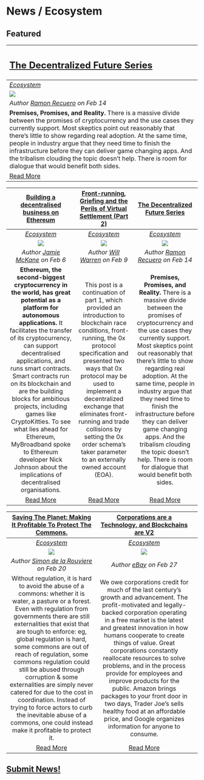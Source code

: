 # News / Ecosystem

## **Featured**
[<h2>The Decentralized Future Series</h2>](https://blog.ycombinator.com/the-decentralized-future-series/) |
:-----------|
[_Ecosystem_](ecosystem.md) |
[<img src="../images/monthly_no_image.png">](https://blog.ycombinator.com/the-decentralized-future-series/) |
_Author [Ramon Recuero](https://blog.ycombinator.com/author/ramon-recuero/) on Feb 14_ |
**Premises, Promises, and Reality.** There is a massive divide between the promises of cryptocurrency and the use cases they currently support. Most skeptics point out reasonably that there’s little to show regarding real adoption. At the same time, people in industry argue that they need time to finish the infrastructure before they can deliver game changing apps. And the tribalism clouding the topic doesn’t help. There is room for dialogue that would benefit both sides. |
[Read More](https://blog.ycombinator.com/the-decentralized-future-series/) |

[**Building a decentralised business on Ethereum**](https://mybroadband.co.za/news/cryptocurrency/246104-building-a-decentralised-business-on-ethereum.html) | [**Front-running, Griefing and the Perils of Virtual Settlement (Part 2)**](https://blog.0xproject.com/front-running-griefing-and-the-perils-of-virtual-settlement-part-2-921b00109e21) | [**The Decentralized Future Series**](https://blog.ycombinator.com/the-decentralized-future-series/) |
:-----------:|:-----------:|:-----------:|
[_Ecosystem_](ecosystem.md) | [_Ecosystem_](ecosystem.md)  | [_Ecosystem_](ecosystem.md)  |
[<img src="https://mybroadband.co.za/news/wp-content/uploads/2017/12/Ethereum-logo-plain.jpg">](https://mybroadband.co.za/news/cryptocurrency/246104-building-a-decentralised-business-on-ethereum.html) | [<img src="../images/monthly_no_image.png">](https://blog.aragon.one/announcing-aragon-labs-a679693429ae) | [<img src="../images/monthly_no_image.png">](https://blog.ycombinator.com/the-decentralized-future-series/) |
_Author [Jamie McKane](https://mybroadband.co.za/news/author/jamie-mckane) on Feb 6_ | _Author [Will Warren](https://blog.0xproject.com/@willwarren89) on Feb 9_ | _Author [Ramon Recuero](https://blog.ycombinator.com/author/ramon-recuero/) on Feb 14_ |
**Ethereum, the second-biggest cryptocurrency in the world, has great potential as a platform for autonomous applications.** It facilitates the transfer of its cryptocurrency, can support decentralised applications, and runs smart contracts. Smart contracts run on its blockchain and are the building blocks for ambitious projects, including games like CryptoKitties. To see what lies ahead for Ethereum, MyBroadband spoke to Ethereum developer Nick Johnson about the implications of decentralised organisations.| This post is a continuation of part 1, which provided an introduction to blockchain race conditions, front-running, the 0x protocol specification and presented two ways that 0x protocol may be used to implement a decentralized exchange that eliminates front-running and trade collisions by setting the 0x order schema’s taker parameter to an externally owned account (EOA). | **Premises, Promises, and Reality.** There is a massive divide between the promises of cryptocurrency and the use cases they currently support. Most skeptics point out reasonably that there’s little to show regarding real adoption. At the same time, people in industry argue that they need time to finish the infrastructure before they can deliver game changing apps. And the tribalism clouding the topic doesn’t help. There is room for dialogue that would benefit both sides. |
[Read More](https://mybroadband.co.za/news/cryptocurrency/246104-building-a-decentralised-business-on-ethereum.html) |[Read More](https://blog.0xproject.com/front-running-griefing-and-the-perils-of-virtual-settlement-part-2-921b00109e21) | [Read More](https://blog.ycombinator.com/the-decentralized-future-series/) |

[**Saving The Planet: Making It Profitable To Protect The Commons.**](https://medium.com/@simondlr/saving-the-planet-making-it-profitable-to-protect-the-commons-50393906fe22) | [**Corporations are a Technology, and Blockchains are V2**](https://medium.com/@ebay787/corporations-are-a-technology-and-blockchains-are-v2-909597a2a0ed) | |
:-----------:|:-----------:|:-----------:|
[_Ecosystem_](ecosystem.md) | [_Ecosystem_](ecosystem.md) | |
[<img src="https://cdn-images-1.medium.com/max/1800/0*bkMWRWPxF4_tOUgQ.">](https://medium.com/@simondlr/saving-the-planet-making-it-profitable-to-protect-the-commons-50393906fe22) | [<img src="https://cdn-images-1.medium.com/max/1800/1*WmDXLSj1msvxw20WuhN-Sw.jpeg">](https://medium.com/@ebay787/corporations-are-a-technology-and-blockchains-are-v2-909597a2a0ed) | |
_Author [Simon de la Rouviere](https://medium.com/@simondlr) on Feb 20_ | _Author [eBay](https://medium.com/@ebay787) on Feb 27_ | |
Without regulation, it is hard to avoid the abuse of a commons: whether it is water, a pasture or a forest. Even with regulation from governments there are still externalities that exist that are tough to enforce: eg, global regulation is hard, some commons are out of reach of regulation, some commons regulation could still be abused through corruption & some externalities are simply never catered for due to the cost in coordination. Instead of trying to force actors to curb the inevitable abuse of a commons, one could instead make it profitable to protect it. | We owe corporations credit for much of the last century’s growth and advancement. The profit-motivated and legally-backed corporation operating in a free market is the latest and greatest innovation in how humans cooperate to create things of value. Great corporations constantly reallocate resources to solve problems, and in the process provide for employees and improve products for the public. Amazon brings packages to your front door in two days, Trader Joe’s sells healthy food at an affordable price, and Google organizes information for anyone to consume. | |
[Read More](https://medium.com/@simondlr/saving-the-planet-making-it-profitable-to-protect-the-commons-50393906fe22) | [Read More](https://medium.com/@ebay787/corporations-are-a-technology-and-blockchains-are-v2-909597a2a0ed) |

## [Submit News!](../guides/guide_for_submitting_news.md)
